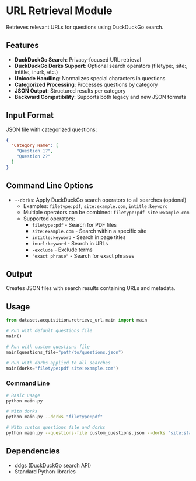 # URL Retrieval Module

Retrieves relevant URLs for questions using DuckDuckGo search.

## Features

- **DuckDuckGo Search**: Privacy-focused URL retrieval
- **DuckDuckGo Dorks Support**: Optional search operators (filetype:, site:, intitle:, inurl:, etc.)
- **Unicode Handling**: Normalizes special characters in questions
- **Categorized Processing**: Processes questions by category
- **JSON Output**: Structured results per category
- **Backward Compatibility**: Supports both legacy and new JSON formats

## Input Format

JSON file with categorized questions:
```json
{
  "Category Name": [
    "Question 1?",
    "Question 2?"
  ]
}
```

## Command Line Options

- `--dorks`: Apply DuckDuckGo search operators to all searches (optional)
  - Examples: `filetype:pdf`, `site:example.com`, `intitle:keyword`
  - Multiple operators can be combined: `filetype:pdf site:example.com`
  - Supported operators:
    - `filetype:pdf` - Search for PDF files
    - `site:example.com` - Search within a specific site
    - `intitle:keyword` - Search in page titles
    - `inurl:keyword` - Search in URLs
    - `-exclude` - Exclude terms
    - `"exact phrase"` - Search for exact phrases

## Output

Creates JSON files with search results containing URLs and metadata.

## Usage

```python
from dataset.acquisition.retrieve_url.main import main

# Run with default questions file
main()

# Run with custom questions file
main(questions_file="path/to/questions.json")

# Run with dorks applied to all searches
main(dorks="filetype:pdf site:example.com")
```

### Command Line

```bash
# Basic usage
python main.py

# With dorks
python main.py --dorks "filetype:pdf"

# With custom questions file and dorks
python main.py --questions-file custom_questions.json --dorks "site:stackoverflow.com"
```

## Dependencies

- ddgs (DuckDuckGo search API)
- Standard Python libraries